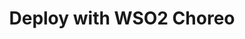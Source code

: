---
title: 'Deploy with WSO2 Choreo'
description: "Experience the project and code management capabilities provided via the combination of the Ballerina and Choreo VS Code extensions to easily deploy (what you developed), on WSO2 Choreo."
image: 'images/choreo-integration.png'
---